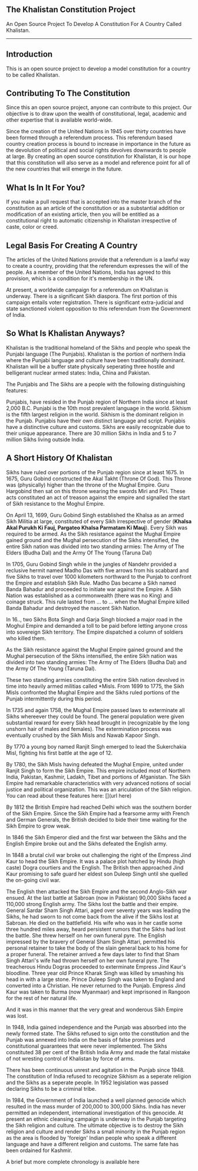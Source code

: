 ## The Khalistan Constitution Project
An Open Source Project To Develop A Constitution For A Country Called Khalistan.

***


## Introduction
This is an open source project to develop a model constitution for a country to be called Khalistan.

## Contributing To The Constitution

Since this an open source project, anyone can contribute to this project. Our objective is to draw upon the wealth of constitutional, legal, academic and other expertise that is available world-wide.

Since the creation of the United Nations in 1945 over thirty countries have been formed through a referendum process. This referendum based country creation process is bound to increase in importance in the future as the devolution of political and social rights devolves downwards to people at large. By creating an open source constitution for Khalistan, it is our hope that this constitution will also serve as a model and reference point for all of the new countries that will emerge in the future.

## What Is In It For You?

If you make a pull request that is accepted into the master branch of the constitution as an article of the constitution or as a substantial addition or modification of an existing article, then you will be entitled as a constitutional right to automatic citizenship in Khalistan irrespective of caste, color or creed.


 
## Legal Basis For Creating A Country
 
The articles of the United Nations provide that a referendum is a lawful way to create a country, providing that the referendum expresses the will of the people. As a member of the United Nations, India has agreed to this provision, which is a condition for it's membership in the UN.

At present, a worldwide campaign for a referendum on Khalistan is underway. There is a significant Sikh diaspora. The first portion of this campaign entails voter registration. There is significant extra-judicial and state sanctioned violent opposition to this referendum from the Government of India.
 
## So What Is Khalistan Anyways?

Khalistan is the traditional homeland of the Sikhs and people who speak the Punjabi language (The Punjabis). Khalistan is the portion of northern India where the Punjabi language and culture have been traditionally dominant. Khalistan will be a buffer state physically seperating three hostile and belligerant nuclear armed states: India, China and Pakistan.

The Punjabis and The Sikhs are a people with the following distinguishing features:

Punjabis, have resided in the Punjab region of Northern India since at least 2,000 B.C.
Punjabi is the 10th most prevalent language in the world.
Sikhism is the fifth largest religion in the world. Sikhism is the dominant religion in the Punjab.
Punjabis have their own distinct language and script.
Punjabis have a distinctive culture and customs.
Sikhs are easily recognizable due to their unique appearance.
There are 30 million Sikhs in India and 5 to 7 million Sikhs living outside India.



## A Short History Of Khalistan

Sikhs have ruled over portions of the Punjab region since at least 1675. In 1675, Guru Gobind constructed the Akal Takht (Throne Of God). This Throne was (physically) higher than the throne of the Mughal Empire. Guru Hargobind then sat on this throne wearing the swords Miri and Piri. These acts constituted an act of treason against the empire and signalled the start of Sikh resistance to the Moghul Empire.

On April 13, 1699, Guru Gobind Singh established the Khalsa as an armed Sikh Militia at large, constituted of every Sikh irrespective of gender (**Khalsa Akal Purukh Ki Fauj, Pargateo Khalsa Parmatam Ki Mauj**). Every Sikh was required to be armed. As the Sikh resistance against the Mughal Empire gained ground and the Mughal persecution of the Sikhs intensified, the entire Sikh nation was divided into two standing armies: The Army of The Elders (Budha Dal) and the Army Of The Young (Taruna Dal)

In 1705, Guru Gobind Singh while in the jungles of Nandehr provided a reclusive hermit named Madho Das with five arrows from his scabbard and five Sikhs to travel over 1000 kilometers northward to the Punjab to confront the Empire and establish Sikh Rule. Madho Das became a Sikh named Banda Bahadur and proceeded to initiate war against the Empire. A Sikh Nation was established as a commonwealth (there was no King) and coinage struck. This rule lasted from ... to ... when the Mughal Empire killed Banda Bahadur and destroyed the nascent Sikh Nation.


In 16.., two Sikhs Bota Singh and Garja Singh blocked a major road in the Moghul Empire and demanded a toll to be paid before letting anyone cross into sovereign Sikh territory. The Empire dispatched a column of soldiers who killed them.

 As the Sikh resistance against the Mughal Empire gained ground and the Mughal persecution of the Sikhs intensified, the entire Sikh nation was divided into two standing armies: The Army of The Elders (Budha Dal) and the Army Of The Young (Taruna Dal).
 
These two standing armies constituting the entire Sikh nation devolved in time into heavily armed militias called *Misls. From 1699 to 1775, the Sikh Misls confronted the Mughal Empire and the Sikhs ruled portions of the Punjab intermittently during this period.

In 1735 and again 1758, the Mughal Empire passed laws to exterminate all Sikhs whereever they could be found. The general population were given substantial reward for every Sikh head brought in (recognizable by the long unshorn hair of males and females). The extermination process was eventually crushed by the Sikh Misls and Nawab Kapoor Singh.

By 1770 a young boy named Ranjit Singh emerged to lead the Sukerchakia Misl, fighting his first battle at the age of 12.

By 1780, the Sikh Misls having defeated the Mughal Empire, united under Ranjit Singh to form the Sikh Empire. This empire included most of Northern India, Pakistan, Kashmir, Ladakh, Tibet and portions of Afganistan. The Sikh Empire had remarkable characteristics with very advanced notions of social justice and political organization. This was an ariculation of the Sikh religion. You can read about these features here: [](url here)

By 1812 the British Empire had reached Delhi which was the southern border of the Sikh Empire. Since the Sikh Empire had a fearsome army with French and German Generals, the British decided to bide their time waiting for the Sikh Empire to grow weak. 

In 1846 the Sikh Emperor died and the first war between the Sikhs and the English Empire broke out and the Sikhs defeated the English army. 

In 1848 a brutal civil war broke out challenging the right of the Empress Jind Kaur to head the Sikh Empire. It was a palace plot hatched by Hindu (high caste) Dogra courtiers and the English. The British then approached Jind Kaur promising to safe guard her eldest son Duleep Singh until she quelled the on-going civil war. 

The English then attacked the Sikh Empire and the second Anglo-Sikh war ensued. At the last battle at Sabroan (now in Pakistan) 90,000 Sikhs faced a 110,000 strong English army. The Sikhs lost the battle and their empire. General Sardar Sham Singh Attari, aged over seventy years was leading the Sikhs, he had sworn to not come back from the alive if the Sikhs lost at Sabroan. He died on the battlefield. His wife who was in her castle some three hundred miles away, heard persistent rumors that the Sikhs had lost the battle. She threw herself on her own funeral pyre. The English impressed by the bravery of General Sham Singh Attari, permitted his personal retainer to take the body of the slain general back to his home for a proper funeral. The retainer arrived a few days later to find that Sham Singh Attari's wife had thrown herself on her own funeral pyre. The treacherous Hindu Dogras proceeded to exterminate Empress Jind Kaur's bloodline. Three year old Prince Kharak Singh was killed by smashing his head in with a large stone. Prince Duleep Singh was taken to England and converted into a Christian. He never returned to the Punjab. Empress Jind Kaur was taken to Burma (now Myanmaar) and kept imprisoned in Rangoon for the rest of her natural life.

And it was in this manner that the very great and wonderous Sikh Empire was lost.

In 1948, India gained independence and the Punjab was absorbed into the newly formed state. The Sikhs refused to sign onto the constitution and the Punjab was annexed into India on the basis of false promises and constitutional guarantees that were never implemented. The Sikhs constituted 38 per cent of the British India Army and made the fatal mistake of not wresting control of Khalistan by force of arms.

There has been continuous unrest and agitation in the Punjab since 1948. The constitution of India refused to recognize Sikhism as a seperate religion and the Sikhs as a seperate people. In 1952 legislation was passed declaring Sikhs to be a criminal tribe.

In 1984, the Government of India launched a well planned genocide which resulted in the mass murder of 200,000 to 300,000 Sikhs. India has never permitted an independent, international investigation of this genocide. At present an ethnic cleansing campaign is underway in the Punjab targeting the Sikh religion and culture. The ultimate objective is to destroy the Sikh religion and culture and render Sikhs a small minority in the Punjab region as the area is flooded by 'foreign' Indian people who speak a different language and have a different religion and customs. The same fate has been ordained for Kashmir. 

A brief but more complete chronology is available here 

